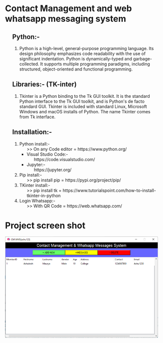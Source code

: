 # Contact Management and web whatsapp messaging system



<ul><h2>Python:-</h2>

<ol>
<li>Python is a high-level, general-purpose programming language. Its design philosophy emphasizes code readability with the use of significant indentation. Python is dynamically-typed and garbage-collected. It supports multiple programming paradigms, including structured, object-oriented and functional programming.</li>
</ol>
 </ul>
 
 <ul><h2>Libraries:- (TK-inter)</h2>
 
<ol>
<li>Tkinter is a Python binding to the Tk GUI toolkit. It is the standard Python interface to the Tk GUI toolkit, and is Python's de facto standard GUI. Tkinter is included with standard Linux, Microsoft Windows and macOS installs of Python. The name Tkinter comes from Tk interface.</li>
</ol>
 </ul>
 
<!-- and that are the   -->

 <ul><h2>Installation:-</h2>
<ol>
<li>Python install:-<ul>>> On any Code editor = https://www.python.org/

<li>Visual Studio Code:-<ul>https://code.visualstudio.com/</ul></li>
<li>Jupyter:-<ul>https://jupyter.org/</ul></li>

</ul></li>
 
<li>Pip install:-<ul>>> pip install pip = https://pypi.org/project/pip/</ul></li>
 
<li>TKinter install:-<ul>>> pip install tk = https://www.tutorialspoint.com/how-to-install-tkinter-in-python</ul></li>
 
<li>Login Whatsapp:-<ul>>> With QR Code = https://web.whatsapp.com/</ul></li>
</ol>
 </ul>
 
 <!--End the project for some time-->
 
 <!--image-->
 
 # Project screen shot
 
 <img src="Screenshot 2022-12-20 093354.png" align="center">
 
 
